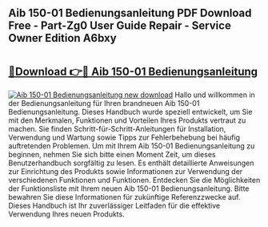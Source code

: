 ## Aib 150-01 Bedienungsanleitung PDF Download Free - Part-Zg0 User Guide Repair - Service Owner Edition A6bxy

# <h2><a href="http://df3pxt.blite.top/?on=Aib+150-01+Bedienungsanleitung">🔗Download 👉🔴 Aib 150-01 Bedienungsanleitung</a></h2>

[![Aib 150-01 Bedienungsanleitung new download](https://i.imgur.com/lujVjoI.png)](http://df3pxt.blite.top/?on=Aib+150-01+Bedienungsanleitung)
Hallo und willkommen in der Bedienungsanleitung für Ihren brandneuen Aib 150-01 Bedienungsanleitung. Dieses Handbuch wurde speziell entwickelt, um Sie mit den Merkmalen, Funktionen und Vorteilen Ihres Produkts vertraut zu machen. Sie finden Schritt-für-Schritt-Anleitungen für Installation, Verwendung und Wartung sowie Tipps zur Fehlerbehebung bei häufig auftretenden Problemen. Um mit Ihrem Aib 150-01 Bedienungsanleitung zu beginnen, nehmen Sie sich bitte einen Moment Zeit, um dieses Benutzerhandbuch sorgfältig zu lesen. Es enthält detaillierte Anweisungen zur Einrichtung des Produkts sowie Informationen zur Verwendung der verschiedenen Funktionen und Funktionen. Entdecken Sie die Möglichkeiten der Funktionsliste mit Ihrem neuen Aib 150-01 Bedienungsanleitung. Bitte bewahren Sie diese Informationen für zukünftige Referenzzwecke auf. Dieses Handbuch ist Ihr zuverlässiger Leitfaden für die effektive Verwendung Ihres neuen Produkts.
